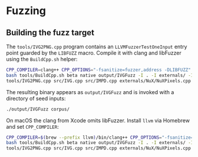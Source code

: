 # Fuzzing

## Building the fuzz target

The `tools/IVG2PNG.cpp` program contains an `LLVMFuzzerTestOneInput` entry point guarded by the `LIBFUZZ` macro. Compile it with clang and libFuzzer using the `BuildCpp.sh` helper:

```bash
CPP_COMPILER=clang++ CPP_OPTIONS="-fsanitize=fuzzer,address -DLIBFUZZ" \
bash tools/BuildCpp.sh beta native output/IVGFuzz -I . -I externals/ -I externals/libpng \
tools/IVG2PNG.cpp src/IVG.cpp src/IMPD.cpp externals/NuX/NuXPixels.cpp
```

The resulting binary appears as `output/IVGFuzz` and is invoked with a directory of seed inputs:

```bash
./output/IVGFuzz corpus/
```

On macOS the clang from Xcode omits libFuzzer. Install `llvm` via Homebrew and set `CPP_COMPILER`:

```bash
CPP_COMPILER=$(brew --prefix llvm)/bin/clang++ CPP_OPTIONS="-fsanitize=fuzzer,address -DLIBFUZZ" \
bash tools/BuildCpp.sh beta native output/IVGFuzz -I . -I externals/ -I externals/libpng \
tools/IVG2PNG.cpp src/IVG.cpp src/IMPD.cpp externals/NuX/NuXPixels.cpp
```

